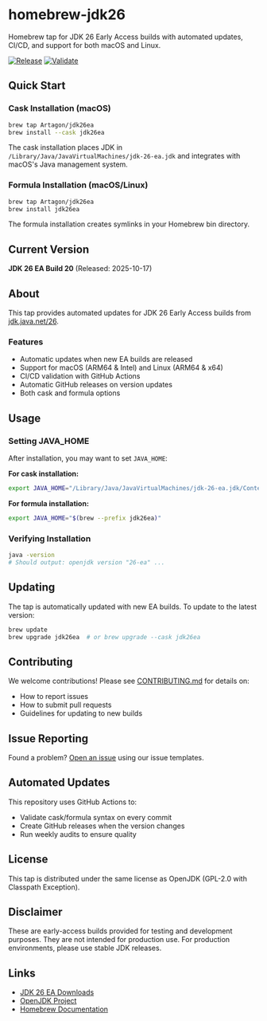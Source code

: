 # homebrew-jdk26

Homebrew tap for JDK 26 Early Access builds with automated updates, CI/CD, and support for both macOS and Linux.

[![Release](https://github.com/Artagon/homebrew-jdk26ea/actions/workflows/release.yml/badge.svg)](https://github.com/Artagon/homebrew-jdk26ea/actions/workflows/release.yml)
[![Validate](https://github.com/Artagon/homebrew-jdk26ea/actions/workflows/validate.yml/badge.svg)](https://github.com/Artagon/homebrew-jdk26ea/actions/workflows/validate.yml)

## Quick Start

### Cask Installation (macOS)

```bash
brew tap Artagon/jdk26ea
brew install --cask jdk26ea
```

The cask installation places JDK in `/Library/Java/JavaVirtualMachines/jdk-26-ea.jdk` and integrates with macOS's Java management system.

### Formula Installation (macOS/Linux)

```bash
brew tap Artagon/jdk26ea
brew install jdk26ea
```

The formula installation creates symlinks in your Homebrew bin directory.

## Current Version

**JDK 26 EA Build 20** (Released: 2025-10-17)

## About

This tap provides automated updates for JDK 26 Early Access builds from [jdk.java.net/26](https://jdk.java.net/26/).

### Features

- Automatic updates when new EA builds are released
- Support for macOS (ARM64 & Intel) and Linux (ARM64 & x64)
- CI/CD validation with GitHub Actions
- Automatic GitHub releases on version updates
- Both cask and formula options

## Usage

### Setting JAVA_HOME

After installation, you may want to set `JAVA_HOME`:

**For cask installation:**
```bash
export JAVA_HOME="/Library/Java/JavaVirtualMachines/jdk-26-ea.jdk/Contents/Home"
```

**For formula installation:**
```bash
export JAVA_HOME="$(brew --prefix jdk26ea)"
```

### Verifying Installation

```bash
java -version
# Should output: openjdk version "26-ea" ...
```

## Updating

The tap is automatically updated with new EA builds. To update to the latest version:

```bash
brew update
brew upgrade jdk26ea  # or brew upgrade --cask jdk26ea
```

## Contributing

We welcome contributions! Please see [CONTRIBUTING.md](CONTRIBUTING.md) for details on:
- How to report issues
- How to submit pull requests
- Guidelines for updating to new builds

## Issue Reporting

Found a problem? [Open an issue](https://github.com/Artagon/homebrew-jdk26ea/issues/new/choose) using our issue templates.

## Automated Updates

This repository uses GitHub Actions to:
- Validate cask/formula syntax on every commit
- Create GitHub releases when the version changes
- Run weekly audits to ensure quality

## License

This tap is distributed under the same license as OpenJDK (GPL-2.0 with Classpath Exception).

## Disclaimer

These are early-access builds provided for testing and development purposes. They are not intended for production use. For production environments, please use stable JDK releases.

## Links

- [JDK 26 EA Downloads](https://jdk.java.net/26/)
- [OpenJDK Project](https://openjdk.org/)
- [Homebrew Documentation](https://docs.brew.sh/)

